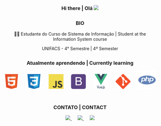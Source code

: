 
### <h3  align="center">Hi there | Olá <img  src="https://raw.githubusercontent.com/iampavangandhi/iampavangandhi/master/gifs/Hi.gif"  height="25px"> </h3>


## <h3  align="center">BIO</h3>

<p  align="center">👨‍🎓 Estudante do Curso de Sistema de Informação | Student at the Information System course </p>

<p align="center"> UNIFACS - 4° Semestre | 4º Semester  </p>

## <h3  align="center">Atualmente aprendendo | Currently learning</h3>

<div  align="center"  style="display: inline_block"> 
<img  width="50"  src="https://raw.githubusercontent.com/devicons/devicon/master/icons/html5/html5-original.svg">
&nbsp;&nbsp;&nbsp;&nbsp;
<img  width="50"  src="https://raw.githubusercontent.com/devicons/devicon/master/icons/css3/css3-original.svg">
&nbsp;&nbsp;&nbsp;&nbsp;
<img  width="50"  src="https://raw.githubusercontent.com/devicons/devicon/master/icons/javascript/javascript-original.svg">
&nbsp;&nbsp;&nbsp;&nbsp;
<img  width="50"  src="https://raw.githubusercontent.com/devicons/devicon/master/icons/bootstrap/bootstrap-plain.svg">
&nbsp;&nbsp;&nbsp;&nbsp;
<img  width="50"  src="https://raw.githubusercontent.com/devicons/devicon/master/icons/vuejs/vuejs-original-wordmark.svg">
&nbsp;&nbsp;&nbsp;&nbsp;
<img  width="50"  src="https://raw.githubusercontent.com/devicons/devicon/master/icons/git/git-original.svg">
&nbsp;&nbsp;&nbsp;&nbsp;
<img  width="60"  src="https://raw.githubusercontent.com/devicons/devicon/master/icons/php/php-plain.svg">
&nbsp;&nbsp;&nbsp;&nbsp;
</div>

## <h3 align="center"> CONTATO | CONTACT</h3>
<div  align="center"  style="display: inline_block">
<a href="https://www.linkedin.com/in/viniciussantos-oliveira/">
        <img  width="35px" 
src="https://camo.githubusercontent.com/c8a9c5b414cd812ad6a97a46c29af67239ddaeae08c41724ff7d945fb4c047e5/68747470733a2f2f6564656e742e6769746875622e696f2f537570657254696e7949636f6e732f696d616765732f7376672f6c696e6b6564696e2e737667">
    </a>
    &nbsp;&nbsp;&nbsp;&nbsp;
 <a href="mailto:vinicius.so.contato@hotmail.com">
        <img width="35px" src="https://camo.githubusercontent.com/4a3dd8d10a27c272fd04b2ce8ed1a130606f95ea6a76b5e19ce8b642faa18c27/68747470733a2f2f6564656e742e6769746875622e696f2f537570657254696e7949636f6e732f696d616765732f7376672f676d61696c2e737667">
    </a>
    &nbsp;&nbsp;&nbsp;&nbsp;
    <a href="https://www.instagram.com/0liveira_vini/">
        <img  width="35px" 
src="https://camo.githubusercontent.com/c9dacf0f25a1489fdbc6c0d2b41cda58b77fa210a13a886d6f99e027adfbd358/68747470733a2f2f6564656e742e6769746875622e696f2f537570657254696e7949636f6e732f696d616765732f7376672f696e7374616772616d2e737667">
    </a>
